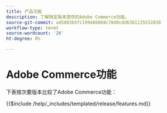 ```yaml
---
title: 产品功能
description: 了解特定版本提供的Adobe Commerce功能。
source-git-commit: a45883b5fc199486068c70d0cdd63b1135532038
workflow-type: tm+mt
source-wordcount: '26'
ht-degree: 0%

---
```



# Adobe Commerce功能

下表按次要版本比较了Adobe Commerce功能：

{{$include /help/_includes/templated/release/features.md}}
